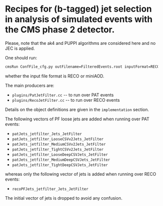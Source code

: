Recipes for (b-tagged) jet selection in analysis of simulated events with the CMS phase 2 detector.
=========================

Please, note that the ak4 and PUPPI algorithms are considered here and no JEC is applied.

One should run:
```bash
cmsRun ConfFile_cfg.py outFilename=FilteredEvents.root inputFormat=RECO/PAT
```

whether the input file format is RECO or miniAOD.

The main producers are:
   * `plugins/PatJetFilter.cc` -- to run over PAT events 
   * `plugins/RecoJetFilter.cc` -- to run over RECO events 

Details on the object definitions are given in the `implementation` section.

The following vectors of PF loose jets are added when running over PAT events: 
   * `patJets_jetfilter_Jets_JetFilter`
   * `patJets_jetfilter_LooseCSVv2Jets_JetFilter`
   * `patJets_jetfilter_MediumCSVv2Jets_JetFilter`
   * `patJets_jetfilter_TightCSVv2Jets_JetFilter`
   * `patJets_jetfilter_LooseDeepCSVJets_JetFilter`
   * `patJets_jetfilter_MediumDeepCSVJets_JetFilter`
   * `patJets_jetfilter_TightDeepCSVJets_JetFilter`

whereas only the following vector of jets is added when running over RECO events:
   * `recoPFJets_jetfilter_Jets_JetFilter`

The initial vector of jets is dropped to avoid any confusion.
